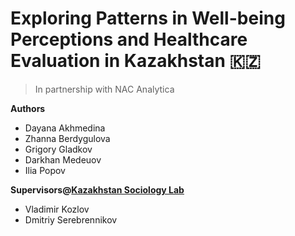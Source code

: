 # Exploring Patterns in Well-being Perceptions and Healthcare Evaluation in Kazakhstan 🇰🇿

>In partnership with NAC Analytica

**Authors**  
- Dayana Akhmedina
- Zhanna Berdygulova
- Grigory Gladkov
- Darkhan Medeuov
- Ilia Popov

**Supervisors@[Kazakhstan Sociology Lab](https://sociologylab.kz)**
- Vladimir Kozlov
- Dmitriy Serebrennikov
